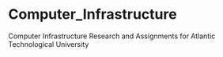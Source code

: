 # Computer_Infrastructure
Computer Infrastructure Research and Assignments for Atlantic Technological University
